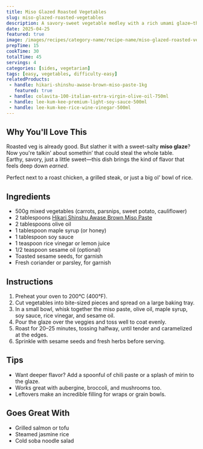 ```yaml
---
title: Miso Glazed Roasted Vegetables
slug: miso-glazed-roasted-vegetables
description: A savory-sweet vegetable medley with a rich umami glaze—the perfect side dish that might just steal the show.
date: 2025-04-25
featured: true
image: /images/recipes/category-name/recipe-name/miso-glazed-roasted-vegetables.webp
prepTime: 15
cookTime: 30
totalTime: 45
servings: 4
categories: [sides, vegetarian]
tags: [easy, vegetables, difficulty-easy]
relatedProducts: 
 - handle: hikari-shinshu-awase-brown-miso-paste-1kg
   featured: true
 - handle: colavita-100-italian-extra-virgin-olive-oil-750ml
 - handle: lee-kum-kee-premium-light-soy-sauce-500ml
 - handle: lee-kum-kee-rice-wine-vinegar-500ml
---
```


## Why You'll Love This

Roasted veg is already good. But slather it with a sweet-salty **miso glaze**?  
Now you're talkin' about somethin’ that could steal the whole table.  
Earthy, savory, just a little sweet—this dish brings the kind of flavor that feels deep down *earned*.

Perfect next to a roast chicken, a grilled steak, or just a big ol' bowl of rice.

## Ingredients

- 500g mixed vegetables (carrots, parsnips, sweet potato, cauliflower)  
- 2 tablespoons [Hikari Shinshu Awase Brown Miso Paste](https://www.thechefstoreuk.com/products/hikari-shinshu-awase-brown-miso-paste-1kg)  
- 2 tablespoons olive oil  
- 1 tablespoon maple syrup (or honey)  
- 1 tablespoon soy sauce  
- 1 teaspoon rice vinegar or lemon juice  
- 1/2 teaspoon sesame oil (optional)  
- Toasted sesame seeds, for garnish  
- Fresh coriander or parsley, for garnish  

## Instructions

1. Preheat your oven to 200°C (400°F).
2. Cut vegetables into bite-sized pieces and spread on a large baking tray.
3. In a small bowl, whisk together the miso paste, olive oil, maple syrup, soy sauce, rice vinegar, and sesame oil.
4. Pour the glaze over the veggies and toss well to coat evenly.
5. Roast for 20–25 minutes, tossing halfway, until tender and caramelized at the edges.
6. Sprinkle with sesame seeds and fresh herbs before serving.

## Tips

- Want deeper flavor? Add a spoonful of chili paste or a splash of mirin to the glaze.
- Works great with aubergine, broccoli, and mushrooms too.
- Leftovers make an incredible filling for wraps or grain bowls.

## Goes Great With

- Grilled salmon or tofu  
- Steamed jasmine rice  
- Cold soba noodle salad